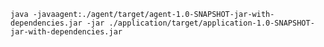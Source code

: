 `java -javaagent:./agent/target/agent-1.0-SNAPSHOT-jar-with-dependencies.jar -jar ./application/target/application-1.0-SNAPSHOT-jar-with-dependencies.jar`